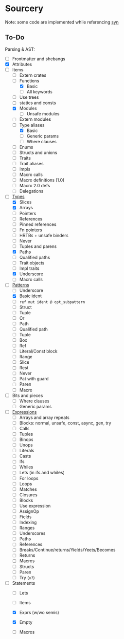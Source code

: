 # Sourcery

Note: some code are implemented while referencing [syn](https://github.com/dtolnay/syn)

## To-Do

Parsing & AST:

- [ ] Frontmatter and shebangs
- [x] Attributes
- [ ] Items
    - [ ] Extern crates
    - [ ] Functions
        - [x] Basic
        - [ ] All keywords
    - [ ] Use trees
    - [ ] statics and consts
    - [x] Modules
        - [ ] Unsafe modules
    - [ ] Extern modules
    - [ ] Type aliases
        - [x] Basic
        - [ ] Generic params
        - [ ] Where clauses
    - [ ] Enums
    - [ ] Structs and unions
    - [ ] Traits
    - [ ] Trait aliases
    - [ ] Impls
    - [ ] Macro calls
    - [ ] Macro definitions (1.0)
    - [ ] Macro 2.0 defs
    - [ ] Delegations
- [ ] [Types](https://doc.rust-lang.org/nightly/nightly-rustc/rustc_ast/ast/enum.TyKind.html)
    - [x] Slices
    - [x] Arrays
    - [ ] Pointers
    - [ ] References
    - [ ] Pinned references
    - [ ] Fn pointers
    - [ ] HRTBs + unsafe binders
    - [ ] Never
    - [ ] Tuples and parens
    - [x] Paths
    - [ ] Qualified paths
    - [ ] Trait objects
    - [ ] Impl traits
    - [x] Underscore
    - [ ] Macro calls
- [ ] [Patterns](https://doc.rust-lang.org/nightly/nightly-rustc/rustc_ast/ast/enum.PatKind.html)
    - [ ] Underscore
    - [x] Basic ident
    - [ ] `ref mut ident @ opt_subpattern`
    - [ ] Struct
    - [ ] Tuple
    - [ ] Or
    - [ ] Path
    - [ ] Qualified path
    - [ ] Tuple
    - [ ] Box
    - [ ] Ref
    - [ ] Literal/Const block
    - [ ] Range
    - [ ] Slice
    - [ ] Rest
    - [ ] Never
    - [ ] Pat with guard
    - [ ] Paren
    - [ ] Macro
- [ ] Bits and pieces
    - [ ] Where clauses
    - [ ] Generic params
- [ ] [Expressions](https://doc.rust-lang.org/nightly/nightly-rustc/rustc_ast/ast/enum.ExprKind.html)
    - [ ] Arrays and array repeats
    - [ ] Blocks: normal, unsafe, const, async, gen, try
    - [ ] Calls
    - [ ] Tuples
    - [ ] Binops
    - [ ] Unops
    - [ ] Literals
    - [ ] Casts
    - [ ] Ifs
    - [ ] Whiles
    - [ ] Lets (in ifs and whiles)
    - [ ] For loops
    - [ ] Loops
    - [ ] Matches
    - [ ] Closures
    - [ ] Blocks
    - [ ] Use expression
    - [ ] AssignOp
    - [ ] Fields
    - [ ] Indexing
    - [ ] Ranges
    - [ ] Underscores
    - [ ] Paths
    - [ ] References
    - [ ] Breaks/Continue/returns/Yields/Yeets/Becomes
    - [ ] Returns
    - [ ] Macros
    - [ ] Structs
    - [ ] Paren
    - [ ] Try (`x?`)
- [ ] Statements
    - [ ] Lets
    - [ ] Items
    - [x] Exprs (w/wo semis)
    - [x] Empty
    - [ ] Macros

